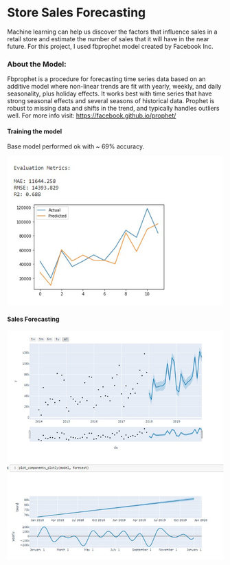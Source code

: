# Store Sales Forecasting

Machine learning can help us discover the factors that influence sales in a retail store and estimate the number of sales that it will have in the near future. For this project, I used fbprophet model created by Facebook Inc.

### About the Model:
Fbprophet is a procedure for forecasting time series data based on an additive model where non-linear trends are fit with yearly, weekly, and daily seasonality, plus holiday effects. It works best with time series that have strong seasonal effects and several seasons of historical data. Prophet is robust to missing data and shifts in the trend, and typically handles outliers well. For more info visit: https://facebook.github.io/prophet/


#### Training the model
Base model performed ok with ~ 69% accuracy.

![images](images/train_model.jpg)


#### Sales Forecasting
![images](images/forecast.jpg)
